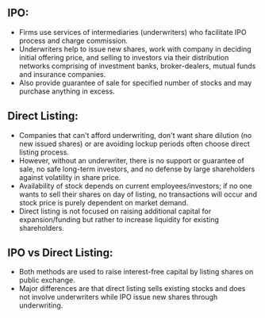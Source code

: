 ## IPO:
- Firms use services of intermediaries (underwriters) who facilitate IPO process and charge commission.
- Underwriters help to issue new shares, work with company in deciding initial offering price, and selling to investors via their distribution networks comprising of investment banks, broker-dealers, mutual funds and insurance companies.
- Also provide guarantee of sale for specified number of stocks and may purchase anything in excess.

## Direct Listing:
- Companies that can't afford underwriting, don't want share dilution (no new issued shares) or are avoiding lockup periods often choose direct listing process.
- However, without an underwriter, there is no support or guarantee of sale, no safe long-term investors, and no defense by large shareholders against volatility in share price.
- Availability of stock depends on current employees/investors; if no one wants to sell their shares on day of listing, no transactions will occur and stock price is purely dependent on market demand.
- Direct listing is not focused on raising additional capital for expansion/funding but rather to increase liquidity for existing shareholders.

## IPO vs Direct Listing:
- Both methods are used to raise interest-free capital by listing shares on public exchange.
- Major differences are that direct listing sells existing stocks and does not involve underwriters while IPO issue new shares through underwriting.
